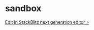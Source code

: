 # sandbox

[Edit in StackBlitz next generation editor ⚡️](https://stackblitz.com/~/github.com/adripanico/sandbox)
